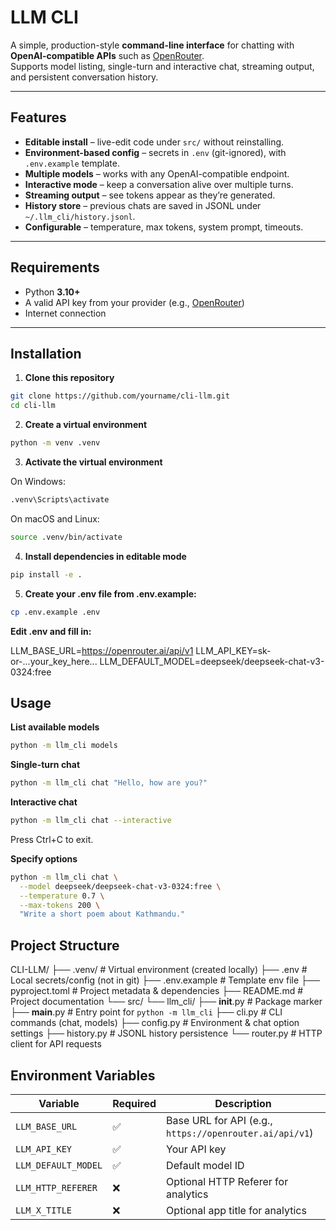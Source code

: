 ﻿# LLM CLI

A simple, production-style **command-line interface** for chatting with **OpenAI-compatible APIs** such as [OpenRouter](https://openrouter.ai/).  
Supports model listing, single-turn and interactive chat, streaming output, and persistent conversation history.

---

## Features

- **Editable install** – live-edit code under `src/` without reinstalling.
- **Environment-based config** – secrets in `.env` (git-ignored), with `.env.example` template.
- **Multiple models** – works with any OpenAI-compatible endpoint.
- **Interactive mode** – keep a conversation alive over multiple turns.
- **Streaming output** – see tokens appear as they’re generated.
- **History store** – previous chats are saved in JSONL under `~/.llm_cli/history.jsonl`.
- **Configurable** – temperature, max tokens, system prompt, timeouts.

---

## Requirements

- Python **3.10+**
- A valid API key from your provider (e.g., [OpenRouter](https://openrouter.ai/))
- Internet connection

---

## Installation

1. **Clone this repository**

```bash
git clone https://github.com/yourname/cli-llm.git
cd cli-llm


```

2. **Create a virtual environment**

```bash
python -m venv .venv

```

3. **Activate the virtual environment**

On Windows:

```bash
.venv\Scripts\activate
```

On macOS and Linux:

```bash
source .venv/bin/activate
```

4. **Install dependencies in editable mode**

```bash
pip install -e .
```

5. **Create your .env file from .env.example:**

```bash
cp .env.example .env
```

**Edit .env and fill in:**

LLM_BASE_URL=https://openrouter.ai/api/v1
LLM_API_KEY=sk-or-...your_key_here...
LLM_DEFAULT_MODEL=deepseek/deepseek-chat-v3-0324:free

## Usage

**List available models**

```bash
python -m llm_cli models

```

**Single-turn chat**

```bash
python -m llm_cli chat "Hello, how are you?"

```

**Interactive chat**

```bash
python -m llm_cli chat --interactive

```

Press Ctrl+C to exit.

**Specify options**

```bash
python -m llm_cli chat \
  --model deepseek/deepseek-chat-v3-0324:free \
  --temperature 0.7 \
  --max-tokens 200 \
  "Write a short poem about Kathmandu."
```

## Project Structure

CLI-LLM/
├── .venv/ # Virtual environment (created locally)
├── .env # Local secrets/config (not in git)
├── .env.example # Template env file
├── pyproject.toml # Project metadata & dependencies
├── README.md # Project documentation
└── src/
└── llm_cli/
├── **init**.py # Package marker
├── **main**.py # Entry point for `python -m llm_cli`
├── cli.py # CLI commands (chat, models)
├── config.py # Environment & chat option settings
├── history.py # JSONL history persistence
└── router.py # HTTP client for API requests

## Environment Variables

| Variable            | Required | Description                                             |
| ------------------- | -------- | ------------------------------------------------------- |
| `LLM_BASE_URL`      | ✅       | Base URL for API (e.g., `https://openrouter.ai/api/v1`) |
| `LLM_API_KEY`       | ✅       | Your API key                                            |
| `LLM_DEFAULT_MODEL` | ✅       | Default model ID                                        |
| `LLM_HTTP_REFERER`  | ❌       | Optional HTTP Referer for analytics                     |
| `LLM_X_TITLE`       | ❌       | Optional app title for analytics                        |

